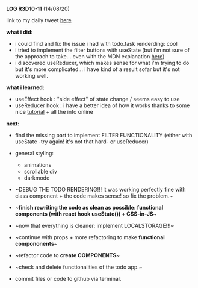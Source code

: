 **LOG R3D10-11** (14/08/20)

link to my daily tweet [here](https://twitter.com/Nightcoder2/status/1294115786836135937)


**what i did:**

- i could find and fix the issue i had with todo.task renderding: cool
- i tried to implement the filter buttons with useState (but i'm not sure of the approach to take... even with the MDN explanation [here](https://developer.mozilla.org/en-US/docs/Learn/Tools_and_testing/Client-side_JavaScript_frameworks/React_interactivity_filtering_conditional_rendering)) 
- i discovered useReducer, which makes sense for what i'm trying to do but it's more complicated... i have kind of a result sofar but it's not working well.

**what i learned:**

- useEffect hook : "side effect" of state change / seems easy to use
- useReducer hook : i have a better idea of how it works thanks to some nice [tutorial](https://www.robinwieruch.de/react-state-usereducer-usestate-usecontext) + all the info online

**next:**

- find the missing part to implement FILTER FUNCTIONALITY (either with useState -try again! it's not that hard- or useReducer)
- general styling:
  - animations
  - scrollable div
  - darkmode
  
- ~DEBUG THE TODO RENDERING!!! it was working perfectly fine with class component + the code makes sense! so fix the problem.~  
- ~**finish rewriting the code as clean as possible: functional components (with react hook useState()) + CSS-in-JS**~
- ~now that everything is cleaner: implement LOCALSTORAGE!!!~ 
- ~continue with props + more refactoring to make **functional compononents**~
- ~refactor code to **create COMPONENTS**~
- ~check and delete functionalities of the todo app.~
- commit files or code to github via terminal. 

 

